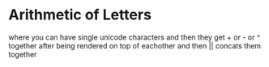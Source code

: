 # Arithmetic of Letters

where you can have single unicode characters
and then they get + or - or ^ together after being rendered on top of eachother 
and then || concats them together
